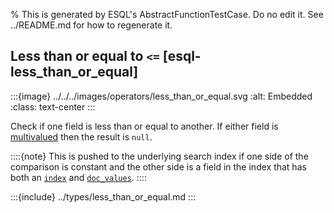 % This is generated by ESQL's AbstractFunctionTestCase. Do no edit it. See ../README.md for how to regenerate it.

## Less than or equal to `<=` [esql-less_than_or_equal]

:::{image} ../../../images/operators/less_than_or_equal.svg
:alt: Embedded
:class: text-center
:::

Check if one field is less than or equal to another. If either field is [multivalued](/reference/query-languages/esql/esql-multivalued-fields.md) then the result is `null`.

::::{note}
This is pushed to the underlying search index if one side of the comparison is constant and the other side is a field in the index that has both an [`index`](/elasticsearch/docs/reference/elasticsearch/mapping-reference/mapping-index.md) and [`doc_values`](/elasticsearch/docs/reference/elasticsearch/mapping-reference/doc-values.md).
::::



:::{include} ../types/less_than_or_equal.md
:::
